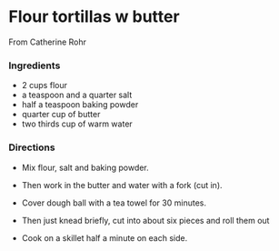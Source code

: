 # Flour tortillas w butter

From Catherine Rohr

### Ingredients

* 2 cups flour
* a teaspoon and a quarter salt
* half a teaspoon baking powder
* quarter cup of butter
* two thirds cup of warm water

### Directions

* Mix flour, salt and baking powder. 

* Then work in the butter and water with a fork (cut in).

* Cover dough ball with a tea towel for 30 minutes.

* Then just knead briefly, cut into about six pieces and roll them out

* Cook on a skillet half a minute on each side. 
